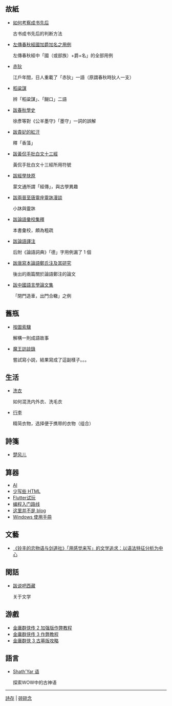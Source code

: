 ## 故紙

- [如何考察成书先后](chengshuxianhou.md)

    古书成书先后的判断方法

- [左傳春秋經國加爵加名之用例](zuozhuan_guo-jue-ming.md)

    左傳春秋經中「國（或部族）+爵+名」的全部用例

- [赤狄](redman.md)

    江戶年間，日人重載了「赤狄」一語（原謂春秋時狄人一支）

- [稻粱謀](daoliangmou.md)

    辨「稻粱謀」、「餬口」二語

- [跋春秋學史](moshou.md)

    徐彥等對《公羊墨守》「墨守」一詞的誤解

- [跋貴妃的紅汗](bidouxiangzao.md)

    釋「香藻」

- [跋黃侃手批白文十三經](huangkanshoupifuhao.md)

    黃侃手批白文十三經所用符號

- [跋經學抉原](jingxuejueyuan.md)

    蒙文通所謂「經傳」，與古學異趣

- [跋兩晉至唐靈座靈牀漫談](xiaochuang.md)

    小牀與靈牀

- [跋論語彙校集釋](lunyu-huijiaojishi.md)

    本書彙校，頗為粗疏

- [跋論語譯注](lunyucidian-patch.md)

   后附《論語詞典》「德」字用例漏了 1 個

- [跋唐寫本論語鄭氏注及其研究](lunyu-zhengzhu.md)

    後出的兩篇關於論語鄭注的論文

- [跋中國語言學論文集](hezhe.md)

    「閉門造車，出門合轍」之例


## 舊瓶

- [按圖索驥](bole.md)

    解構一則成語故事

- [魔王訪談錄](evil-interview.md)

    嘗試寫小説，結果寫成了這副樣子。。。

## 生活

- [洗衣](wash-clothes.md)

    如何混洗内外衣、洗毛衣

- [行李](packaging.md)

    精简衣物，选择便于携带的衣物（组合）

## 詩箋

- [楚风儿](chufenger.md)

## 算器

- [AI](ai.md)
- [少写些 HTML](avoid-html.md)
- [Flutter试玩](flutter.md)
- [编程入门路线](learn-programming.md)
- [这里并不是 blog](not-a-blog.md)
- [Windows 使用手冊](windows-handbook.md)

## 文藝

- [《铃丰的恋物语与剑道社》「用感觉来写」的文学追求：以语法特征分析为中心](lingfeng.md)

## 閑話

- [跋说吧西藏](shuoba-xizang.md)

    关于文学

## 游戲

- [金庸群侠传 2 加强版作弊教程](jyqxz2-cheat.md)
- [金庸群侠传 3 作弊教程](jyqxz3-cheat.md)
- [金庸群侠 3 古墓版攻略](jyqxz3-gumu.md)

## 語言

- [Shath'Yar 语](shath-yar.md)

    探索WOW中的古神语

---

[詩存](../poems/README.md) \| [碎碎念](log.md)
